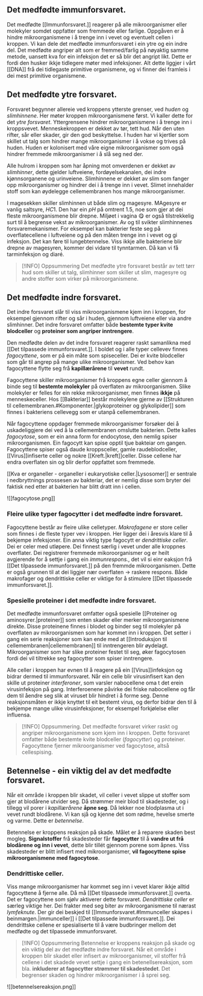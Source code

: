 ## Det medfødte immunforsvaret.

Det medfødte [[Immunforsvaret.]] reagerer på alle mikroorganismer eller molekyler somdet oppfatter som fremmede eller farlige. Oppgåven er å hindre mikroorganismene i å trenge inn i vevet og eventuelt cellen i kroppen. Vi kan dele det medfødte immunforsvaret i ein ytre og ein indre del. Det medfødte angriper alt som er fremmed/farlig på nøyaktig samme metode, uansett kva for ein infeksjon det er så blir det angript likt.
Dette er fordi den husker ikkje tidlegere møter med infeksjoner. Alt dette liggjer i vårt [[DNA]] frå dei tidlegaste primitive organismene, og vi finner dei framleis i dei mest primitive organismene.
 
## Det medfødte ytre forsvaret.
Forsvaret begynner allereie ved kroppens ytterste grenser, ved *huden* og *slimhinnene*. Her møter kroppen mikroorganismene først. Vi kaller dette for det *ytre forsvaret*. Yttergrensene hindrer mikroorganismene i å trenge inn i kroppsvevet. Menneskekroppen er dekket av tør, tett hud. Når den uten rifter, sår eller skader, gir den god beskyttelse. I huden har vi kjertler som skillet ut talg som hindrer mange mikroorganismer i å vokse og trives på huden. Huden er kolonisert med våre eigne mikroorganismer som også hindrer fremmede mikroorganismer i å slå seg ned der.

Alle hulrom i kroppen som har åpning mot omverdenen er dekket av *slimhinner*, dette gjelder luftveiene, fordøyelsekanalen, dei indre kjønnsorganene og urinveiene. Slimhinnene er dekket av slim som fanger opp mikroorganismer og hindrer dei i å trenge inn i vevet. Slimet innehalder stoff som kan øydelegge cellemembranen hos mange mikroorganismer.

I magesekken skiller slimhinnen ut både slim og magesyre. MAgesyre er vanlig saltsyre, $HC1$. Den har ein $pH$ på omtrent $1.5$, noe som gjer at dei fleste mikroorganismene blir drepne. Miljøet i vagina 😋 er også tilstrekkelig surt til å begrense vekst av mikroorganismer. Av og til svikter slimhinnenes forsvaremekanismer. For eksempel kan bakterier feste seg på overflatecellene i luftveiene og på den måten trenge inn i vevet og gi infeksjon. Det kan føre til lungebtennelse. Viss ikkje alle bakteriene blir drepne av magesyren, kommer dei vidare til tynntarmen. Då kan vi få tarminfeksjon og diaré.

>[!INFO] Oppsummering
>Det medfødte ytre forsvaret består av tett tørr hud som skiller ut talg,  slimhinner som skiller ut slim, magesyre og andre stoffer som virker på mikroorganismene.

## Det medfødte indre forsvaret.

Det indre forsvaret slår til viss mikroorganismene kjem inn i kroppen, for eksempel gjennom rifter og sår i huden, gjennom luftveiene eller via andre slimhinner. Det indre forsvaret omfatter både **bestemte typer kvite blodceller** og **proteiner som angriper inntrengere**. 

Den medfødte delen av det indre forsvaret reagerer raskt samanlikna med [[Det tilpassede immunforsvaret.]]. I boldet og i alle typer cellevev finnes *fagocyttene*, som er på ein måte som spiseceller. Dei er kvite blodceller som går til angrep på mange ulike mikroorganismer. Ved behov kan fagocyttene flytte seg frå **kapillærårene** til **vevet** rundt.

Fagocyttene skiller mikroorganismer frå kroppens egne celler gjennom å binde seg til **bestemte molekyler** på overflaten av mikroorganismen. Slike molekyler er felles for ein rekke mikroorganismer, men finnes **ikkje** på menneskeceller. Hos [[Bakteriar]] består molekylene gjerne av [[Strukturen til cellemembranen.#Komponenter.|glykoproteiner og glykolipider]] som finnes i bakteriens cellevegg som er utanpå cellemembranen. 

Når fagocyttene oppdager fremmede mikroorganismer forsøker dei  å uskadeliggjere dei ved å la cellemembranen omslutte bakterien. Dette kalles *fagocytose*, som er ein anna form for endocytose, den nemlig spiser mikroorganismen. Ein fagocytt kan spise opptil tjue bakteiar om gangen. Fagocyttene spiser også daude kroppsceller, gamle raudeblodceller, [[Virus]]infiserte celler og nokre [[Kreft.|kreft]]celler.  Disse cellene har endra overflaten sin og blir derfor oppfattet som fremmede.

[[Kva er organeller - organeller i eukaryotiske celler.|Lysosomer]] er sentrale i nedbryttnings prossesen av bakteriar, det er nemlig disse som bryter dei faktisk ned etter at bakterien har blitt dratt inn i cellen.

![[fagocytose.png]]

### Fleire ulike typer fagocytter i det medfødte indre forsvaret.
Fagocyttene består av fleire ulike celletyper. *Makrofagene* er store celler som finnes i de fleste typer vev i kroppen. Her ligger dei i åresvis klare til å bekjempe infeksjoner. Ein anna viktig type fagocytt er *dendrittiske celler*. Dei er celer med utløpere. Dei finnest særlig i vevet under alle kroppnes overflater. Dei registrerer fremmede mikoroorganismer og er heilt avgjerende for å settje i gang ein *immunrespons.*, det vil si einr eaksjon frå [[Det tilpassede immunforsvaret.]] på den fremmde mikroorganismen. Dette er også grunnen til at dei liggjer nær overflaten $\rightarrow$ raskere respons. Både makrofager og dendrittiske celler er viktige for  å stimulere [[Det tilpassede immunforsvaret.]]. 

### Spesielle proteiner i det medfødte indre forsvaret.
Det medfødte immunforsvaret omfatter også spesielle [[Proteiner og aminosyrer.|proteiner]] som enten skader eller merker mikroorganismene direkte. Disse proteinene finnes i blodet og binder seg til molekyler på overflaten av mikroorganismen som har kommet inn i kroppen. Det setter i gang ein serie reaksjoner som kan ende med at [[Introduksjon til cellemembranen|cellemembranen]] til inntrengeren blir øydelagt. Mikroorganismer som har slike proteiner festet til seg, øker fagocytosen fordi dei vil tiltrekke seg fagocytter som spiser inntrengere. 

Alle celler i kroppen har evnen til å reagere på ein [[Virus]]infeksjon og bidrar dermed til immunforsvaret. Når ein celle blir virusinfisert kan den skille ut proteiner *interferoner*, som varsler nabocellene oma t det erein virusinfeksjon på gang. Interferoenene påvirke dei friske nabocellene og får dem til åendre seg slik at viruset blir hindret i å forme seg. Denne reaksjonsmåten er ikkje knyttet til eit bestemt virus, og derfor bidrar den til å bekjempe mange ulike virusinfeksjoner, for eksempel forkjølelse eller influensa. 

>[!INFO] Oppsummering.
>Det medfødte forsvaret virker raskt og angriper mikroorganismene som kjem inn i kroppen. Dette forsvaret omfatter både bestemte kvite blodceller (*fagocytter*) og proteiner. Fagocyttene fjerner mikroorganismer ved fagocytose, altså cellespising.

## Betennelse - ein viktig del av det medfødte  forsvaret. 

Når eit område i kroppen blir skadet, vil celler i vevet slippe ut stoffer som gjer at blodårene utvider seg. Då strømmer meir blod til skadesteder, og i tillegg vil porer i *kapillærårene* **åpne seg**. Då lekker noe blodplasma ut i vevet rundt blodårene. Vi kan sjå og kjenne det som rødme, hevelse smerte og varme. Dette er *betennelse*.

Betennelse er kroppens reaksjon på skade. Målet er å reparere skaden best mogleg. **Signalstoffer** frå skadesteder får **fagocytter** til å **vandre ut frå blodårene og inn i vevet**, dette blir tillét gjennom porene som åpnes. Viss skadesteder er blitt infisert med mikroorganismer, **vil fagocyttene spise mikroorganismene med fagocytose**.


### Dendrittiske celler.
Viss mange mikroorganismer har kommet seg inn i vevet klarer ikkje alltid fagocyttene å fjerne alle. Då må [[Det tilpassede immunforsvaret.]] overta. Det er fagocyttene som sjølv aktiverer dette forsvaret. *Dendrittiske celler* er særleg viktige her. Dei frakter med seg biter av mikroorganismene til nærast *lymfeknute*. Der gir dei beskjed til [[Immunforsvaret.#Immunceller skapes i beinmargen.|immunceller]] i [[Det tilpassede immunforsvaret.]]. Dei dendrittske cellene er spesialiserte til å være budbringer mellom det medfødte og det tilpassede immunforsvaret.

>[!INFO] Oppsummering
>Betennelse er kroppens reaksjon på skade og ein viktig del av det medfødte indre forsvaret. Når eit område i kroppen blir skadet eller infisert av mikroorganismer, vil stoffer frå cellene i det skadede vevet settje i gang ein betenellsereaksjon, som bla. **inkluderer at fagocytter strømmer til skadestedet**. Det begrenser skaden og hindrer mikroorganismer i å sprei seg.

![[betennelsereaksjon.png]]

